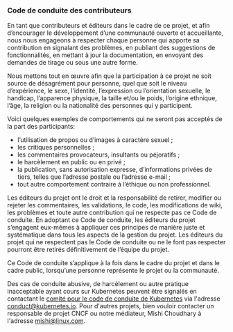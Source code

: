 ### Code de conduite des contributeurs

En tant que contributeurs et éditeurs dans le cadre de ce projet, et afin d’encourager le développement d’une communauté ouverte et accueillante, nous nous engageons à respecter chaque personne qui apporte sa contribution en signalant des problèmes, en publiant des suggestions de fonctionnalités, en mettant à jour la documentation, en envoyant des demandes de tirage ou sous une autre forme.

Nous mettons tout en œuvre afin que la participation à ce projet ne soit source de désagrément pour personne, quel que soit le niveau d’expérience, le sexe, l’identité, l’expression ou l’orientation sexuelle, le handicap, l’apparence physique, la taille et/ou le poids, l’origine ethnique, l’âge, la religion ou la nationalité des personnes qui y participent.

Voici quelques exemples de comportements qui ne seront pas acceptés de la part des participants:

-	l’utilisation de propos ou d’images à caractère sexuel ;
-	les critiques personnelles ;
-	les commentaires provocateurs, insultants ou péjoratifs ;
-	le harcèlement en public ou en privé ;
-	la publication, sans autorisation expresse, d’informations privées de tiers, telles que l’adresse postale ou l’adresse e-mail ;
-	tout autre comportement contraire à l’éthique ou non professionnel.

Les éditeurs du projet ont le droit et la responsabilité de retirer, modifier ou rejeter les commentaires, les validations, le code, les modifications de wiki, les problèmes et toute autre contribution qui ne respecte pas ce Code de conduite. En adoptant ce Code de conduite, les éditeurs du projet s’engagent eux-mêmes à appliquer ces principes de manière juste et systématique dans tous les aspects de la gestion du projet. Les éditeurs du projet qui ne respectent pas le Code de conduite ou ne le font pas respecter pourront être retirés définitivement de l’équipe du projet.

Ce Code de conduite s’applique à la fois dans le cadre du projet et dans le cadre public, lorsqu’une personne représente le projet ou la communauté.

Des cas de conduite abusive, de harcèlement ou autre pratique inacceptable ayant cours sur Kubernetes peuvent être signalés en contactant le [comité pour le code de conduite de Kubernetes](https://git.k8s.io/community/committee-code-of-conduct) via l'adresse <conduct@kubernetes.io>.  Pour d'autres projets, bien vouloir contacter un responsable de projet CNCF ou notre médiateur, Mishi Choudhary à l'adresse <mishi@linux.com>. 
